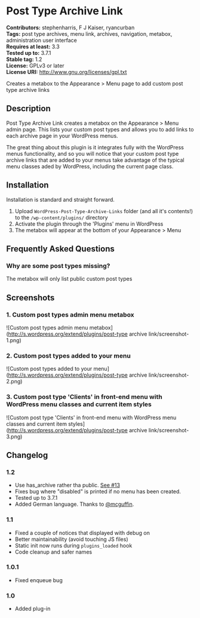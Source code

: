 # Post Type Archive Link #
**Contributors:** stephenharris, F J Kaiser, ryancurban  
**Tags:** post type archives, menu link, archives, navigation, metabox, administration user interface  
**Requires at least:** 3.3  
**Tested up to:** 3.7.1  
**Stable tag:** 1.2  
**License:** GPLv3 or later  
**License URI:** http://www.gnu.org/licenses/gpl.txt  

Creates a metabox to the Appearance > Menu page to add custom post type archive links

## Description ##

Post Type Archive Link creates a metabox on the Appearance > Menu admin page. This lists your custom post types and allows you to add links to each archive page in your WordPress menus.

The great thing about this plugin is it integrates fully with the WordPress menus functionality, and so you will notice that your custom post type archive links that are added to your menus take advantage of the typical menu classes aded by WordPress, including the current page class.


## Installation ##

Installation is standard and straight forward.

1. Upload `WordPress-Post-Type-Archive-Links` folder (and all it's contents!) to the `/wp-content/plugins/` directory
1. Activate the plugin through the 'Plugins' menu in WordPress
1. The metabox will appear at the bottom of your Appearance > Menu


## Frequently Asked Questions ##

### Why are some post types missing? ###

The metabox will only list public custom post types


## Screenshots ##

### 1. Custom post types admin menu metabox ###
![Custom post types admin menu metabox](http://s.wordpress.org/extend/plugins/post-type archive link/screenshot-1.png)

### 2. Custom post types added to your menu ###
![Custom post types added to your menu](http://s.wordpress.org/extend/plugins/post-type archive link/screenshot-2.png)

### 3. Custom post type 'Clients' in front-end menu with WordPress menu classes and current item styles ###
![Custom post type 'Clients' in front-end menu with WordPress menu classes and current item styles](http://s.wordpress.org/extend/plugins/post-type archive link/screenshot-3.png)



## Changelog ##

### 1.2 ###
* Use has_archive rather tha public. [See #13](https://github.com/stephenharris/WordPress-Post-Type-Archive-Links/issues/13)
* Fixes bug where "disabled" is printed if no menu has been created.
* Tested up to 3.7.1
* Added German language. Thanks to [@mcguffin](https://github.com/mcguffin).

### 1.1 ###
* Fixed a couple of notices that displayed with debug on
* Better maintainability (avoid touching JS files)
* Static init now runs during <code>plugins_loaded</code> hook
* Code cleanup and safer names

### 1.0.1 ###
* Fixed enqueue bug

### 1.0 ###
* Added plug-in
